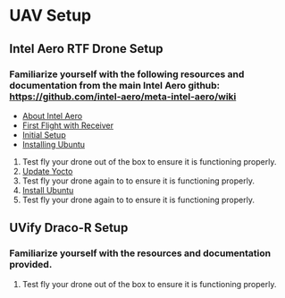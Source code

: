 # UAV Setup
## Intel Aero RTF Drone Setup
### Familiarize yourself with the following resources and documentation from the main Intel Aero github: https://github.com/intel-aero/meta-intel-aero/wiki
 * [About Intel Aero](https://github.com/intel-aero/meta-intel-aero/wiki/01-About-Intel-Aero)
 * [First Flight with Receiver](https://github.com/intel-aero/meta-intel-aero/wiki/03-First-flight)
 * [Initial Setup](https://github.com/intel-aero/meta-intel-aero/wiki/02-Initial-setup)
 * [Installing Ubuntu](https://github.com/intel-aero/meta-intel-aero/wiki/90-(References)-OS-user-Installation)
 
 1. Test fly your drone out of the box to ensure it is functioning properly. 
 2. [Update Yocto](https://github.com/nadiamcoleman/AUTONOMOUS-MULTI-UAS-LAB-SETUP/blob/master/UAV%20Initial%20Setup/Update%20Yocto.md)
 3. Test fly your drone again to to ensure it is functioning properly. 
 4. [Install Ubuntu](https://github.com/nadiamcoleman/AUTONOMOUS-MULTI-UAS-LAB-SETUP/blob/master/UAV%20Initial%20Setup/Install%20Ubuntu.md)
 5. Test fly your drone again to to ensure it is functioning properly.


## UVify Draco-R Setup
### Familiarize yourself with the resources and documentation provided. 
 1. Test fly your drone out of the box to ensure it is functioning properly. 
 
 

